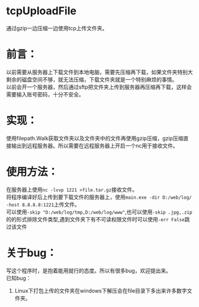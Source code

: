 # tcpUploadFile
通过gzip一边压缩一边使用tcp上传文件夹。

# 前言：
以前需要从服务器上下载文件到本地电脑，需要先压缩再下载，如果文件夹特别大剩余的磁盘空间不够，就无法压缩，下载文件夹就是一个特别麻烦的事情。
<br>以前会开一个服务器，然后通过sftp把文件夹上传到服务器再压缩再下载，这样会需要输入账号密码，十分不安全。

# 实现：
使用filepath.Walk获取文件夹以及文件夹中的文件再使用gzip压缩，gzip压缩直接输出到远程服务器。所以需要在远程服务器上开启一个nc用于接收文件。

# 使用方法：
在服务器上使用`nc -lvvp 1221 >file.tar.gz`接收文件。
<br>将程序编译好后上传到要下载文件的服务器上，使用`main.exe -dir D:/web/log/ -host 8.8.8.8:1221`上传文件。
<br>可以使用`-skip "D:/web/log/tmp,D:/web/log/www"`,也可以使用`-skip .jpg,.zip`的的形式排除文件类型,遇到文件夹下有不可读权限文件时可以使用`-err False`跳过该文件

# 关于bug：
写这个程序时，是抱着能用就行的态度。所以有很多bug，欢迎提出来。
<br>已知bug：
  1. Linux下打包上传的文件夹在windows下解压会在file目录下多出来许多数字文件夹。
